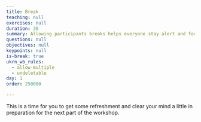 ```yaml
---
title: Break
teaching: null
exercises: null
duration: 30
summary: Allowing participants breaks helps everyone stay alert and focused.
questions: null
objectives: null
keypoints: null
is-break: true
ukrn_wb_rules:
  - allow-multiple
  - undeletable
day: 1
order: 250000

---
```

This is a time for you to get some refreshment and clear your mind a little in preparation for the next part of the workshop.
